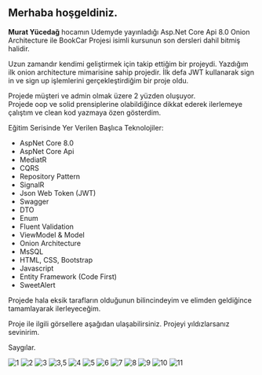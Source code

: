 <h2>Merhaba hoşgeldiniz.</h2>

<strong>Murat Yücedağ</strong> hocamın Udemyde yayınladığı Asp.Net Core Api 8.0 Onion Architecture ile BookCar Projesi isimli kursunun son dersleri dahil bitmiş halidir.<br>

Uzun zamandır kendimi geliştirmek için takip ettiğim bir projeydi. Yazdığım ilk onion architecture mimarisine sahip projedir.
İlk defa JWT kullanarak sign in ve sign up işlemlerini gerçekleştirdiğim bir proje oldu.<br>

Projede müşteri ve admin olmak üzere 2 yüzden oluşuyor.<br>
Projede oop ve solid prensiplerine olabildiğince dikkat ederek ilerlemeye çalıştım ve clean kod yazmaya özen gösterdim.<br>

Eğitim Serisinde Yer Verilen Başlıca Teknolojiler:
- AspNet Core 8.0
- AspNet Core Api
- MediatR
- CQRS
- Repository Pattern
- SignalR
- Json Web Token (JWT)
- Swagger
- DTO
- Enum
- Fluent Validation
- ViewModel & Model
- Onion Architecture
- MsSQL
- HTML, CSS, Bootstrap
- Javascript
- Entity Framework (Code First)
- SweetAlert

Projede hala eksik tarafların olduğunun bilincindeyim ve elimden geldiğince tamamlayarak ilerleyeceğim.
<br>

Proje ile ilgili görsellere aşağıdan ulaşabilirsiniz. Projeyi yıldızlarsanız sevinirim.
<br>

Saygılar.

![1](https://github.com/furkandereli/UdemyCarBook/assets/33660088/01b8dd4c-744c-4ff3-8f69-84fb61d18042)
![2](https://github.com/furkandereli/UdemyCarBook/assets/33660088/eebebcd5-059f-4278-b9d2-05935d18a288)
![3](https://github.com/furkandereli/UdemyCarBook/assets/33660088/d053c6b2-5271-4dd4-9b34-547fcfd8229a)
![3,5](https://github.com/furkandereli/UdemyCarBook/assets/33660088/3fe48f5d-3393-4f6b-8886-1f469723bb78)
![4](https://github.com/furkandereli/UdemyCarBook/assets/33660088/43815a48-7cd9-4c65-8fb6-c4509da8ffe6)
![5](https://github.com/furkandereli/UdemyCarBook/assets/33660088/6ab045e4-d93b-4a86-b878-c3ffcaf706ab)
![6](https://github.com/furkandereli/UdemyCarBook/assets/33660088/f3501c90-d4ab-44e8-b34b-63f229e23dde)
![7](https://github.com/furkandereli/UdemyCarBook/assets/33660088/38d77744-433f-4d5c-a524-e7a366b261c2)
![8](https://github.com/furkandereli/UdemyCarBook/assets/33660088/e72e9b3d-a784-40dd-89ad-3d1d7b39be3a)
![9](https://github.com/furkandereli/UdemyCarBook/assets/33660088/443a4308-54a1-479c-8e2e-b2b8b6a2a265)
![10](https://github.com/furkandereli/UdemyCarBook/assets/33660088/f627a331-af7b-4ba0-915c-fc4d4bb0499a)
![11](https://github.com/furkandereli/UdemyCarBook/assets/33660088/e7cb6930-94c6-4730-883c-15ffc3457a92)
